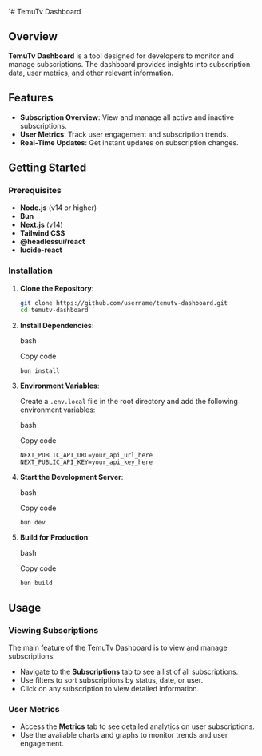 `# TemuTv Dashboard 

## Overview

**TemuTv Dashboard** is a tool designed for developers to monitor and manage subscriptions. The dashboard provides insights into subscription data, user metrics, and other relevant information.

## Features

- **Subscription Overview**: View and manage all active and inactive subscriptions.
- **User Metrics**: Track user engagement and subscription trends.
- **Real-Time Updates**: Get instant updates on subscription changes.

## Getting Started

### Prerequisites

- **Node.js** (v14 or higher)
- **Bun**
- **Next.js** (v14)
- **Tailwind CSS**
- **@headlessui/react**
- **lucide-react**

### Installation

1. **Clone the Repository**:

   ```bash
   git clone https://github.com/username/temutv-dashboard.git
   cd temutv-dashboard `

1.  **Install Dependencies**:

    bash

    Copy code

    `bun install`

2.  **Environment Variables**:

    Create a `.env.local` file in the root directory and add the following environment variables:

    bash

    Copy code

    `NEXT_PUBLIC_API_URL=your_api_url_here
    NEXT_PUBLIC_API_KEY=your_api_key_here`

3.  **Start the Development Server**:

    bash

    Copy code

    `bun dev`

4.  **Build for Production**:

    bash

    Copy code

    `bun build`

Usage
-----

### Viewing Subscriptions

The main feature of the TemuTv Dashboard is to view and manage subscriptions:

-   Navigate to the **Subscriptions** tab to see a list of all subscriptions.
-   Use filters to sort subscriptions by status, date, or user.
-   Click on any subscription to view detailed information.

### User Metrics

-   Access the **Metrics** tab to see detailed analytics on user subscriptions.
-   Use the available charts and graphs to monitor trends and user engagement.
